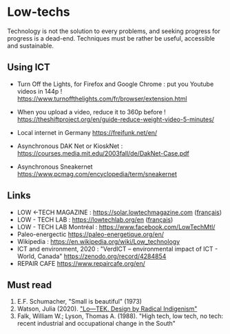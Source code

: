 # Low-techs

Technology is not the solution to every problems, and seeking progress for progress is a dead-end.
Techniques must be rather be useful, accessible and sustainable. 

## Using ICT
* Turn Off the Lights, for Firefox and Google Chrome : put you Youtube videos in 144p !
https://www.turnoffthelights.com/fr/browser/extension.html

* When you upload a video, reduce it to 360p before !
https://theshiftproject.org/en/guide-reduce-weight-video-5-minutes/

* Local internet in Germany
https://freifunk.net/en/

+ Asynchronous DAK Net or KioskNet : https://courses.media.mit.edu/2003fall/de/DakNet-Case.pdf

+ Asynchronous Sneakernet https://www.pcmag.com/encyclopedia/term/sneakernet

## Links

+ LOW <-TECH MAGAZINE : https://solar.lowtechmagazine.com ([français](https://solar.lowtechmagazine.com/fr/))
+ LOW - TECH LAB : https://lowtechlab.org/en ([français](https://lowtechlab.org/fr/))
+ LOW - TECH LAB Montréal : https://www.facebook.com/LowTechMtl/
+ Paleo-energectic https://paleo-energetique.org/en/
+ Wikipedia : https://en.wikipedia.org/wiki/Low_technology
+ ICT and environment, 2020 : "VerdICT – environmental impact of ICT - World, Canada"
https://zenodo.org/record/4284854
+ REPAIR CAFE https://www.repaircafe.org/en/

## Must read

1. E.F. Schumacher, "Small is beautiful" (1973)
2. Watson, Julia (2020). ["Lo—TEK. Design by Radical Indigenism"](https://www.taschen.com/pages/en/catalogue/architecture/all/04698/facts.julia_watson_lotek_design_by_radical_indigenism.htm)
3. Falk, William W.; Lyson, Thomas A. (1988). "High tech, low tech, no tech: recent industrial and occupational change in the South"
